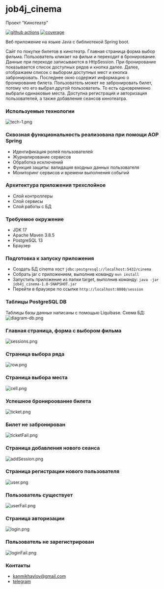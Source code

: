 # job4j_cinema
Проект "Кинотеатр"

[![github actions][actions-image]][actions-url]
[![coverage][codecov-image]][codecov-url]

Веб приложение на языке Java с библиотекой Spring boot.

Сайт по покупке билетов в кинотеатр.
Главная страница форма выбор фильма. Пользователь кликает на фильм и переходит в бронирование.
Данные при переходе записываются в HttpSession. При бронирование показывается список доступных рядов и кнопка далее. Далее, отображаем список с выбором доступных мест и кнопка забронировать.
Последнее окно содержит информацию о бронирование билета.
Пользователь может не забронировать билет, потому что его выбрал другой пользователь. То есть одновременно выбрали одинаковые места.
Доступна регистрация и авторизация пользователей, а также добавление сеансов кинотеатра.

### Используемые технологии
![tech-1.png](readme/images/tech-1.png)

### Сквозная функциональность реализована при помощи AOP Spring
- Идентификация ролей пользователей
- Журналирование сервисов
- Обработка исключений 
- Функция защиты: валидация входных данных пользователя
- Мониторинг сервисов и времени выполнения событий

### Архитектура приложения трехслойное
- Слой контроллеры
- Слой сервисы
- Слой работы с БД

### Требуемое окружение
- JDK 17
- Apache Maven 3.8.5
- PostgreSQL 13
- Браузер

### Подготовка к запуску приложения
- Создать БД cinema хост `jdbc:postgresql://localhost:5432/cinema`
- Собрать jar с приложением, выполнив команду `mvn install`
- Запустить приложение из папки target, выполнив команду: `java -jar job4j_cinema-1.0-SNAPSHOT.jar`
- Перейти в браузере по ссылке `http://localhost:8080/session`

### Таблицы PostgreSQL DB
Таблицы базы данных написаны с помощью Liquibase. Схема БД:
![diagram-db.png](readme/images/diagram-db.png)

### Главная страница, форма с выбором фильма
![sessions.png](readme/images/sessions.png)

### Страница выбора ряда
![row.png](readme/images/row.png)

### Страница выбора места
![cell.png](readme/images/cell.png)

### Успешное бронироование билета
![ticket.png](readme/images/ticket.png)

### Билет не забронирован
![ticketFail.png](readme/images/ticketFail.png)

### Страница добавления нового сеанса
![addSession.png](readme/images/addSession.png)

### Страница регистрации нового пользователя
![user.png](readme/images/user.png)

### Пользователь существует
![userFail.png](readme/images/userFail.png)

### Страница авторизации
![login.png](readme/images/login.png)

### Пользователь не зарегистрирован
![loginFail.png](readme/images/loginFail.png)

### Контакты
- kanmikhaylov@gmail.com
- [telegram](https://t.me/KonstantinM1khaylov) 

[actions-image]: https://github.com/kamikhaylov/job4j_cinema/actions/workflows/maven.yml/badge.svg
[actions-url]: https://github.com/kamikhaylov/job4j_cinema/actions/workflows/maven.yml
[codecov-image]: https://codecov.io/gh/kamikhaylov/job4j_cinema/graph/badge.svg?token=I7VBVSNW7W
[codecov-url]: https://codecov.io/gh/kamikhaylov/job4j_cinema
